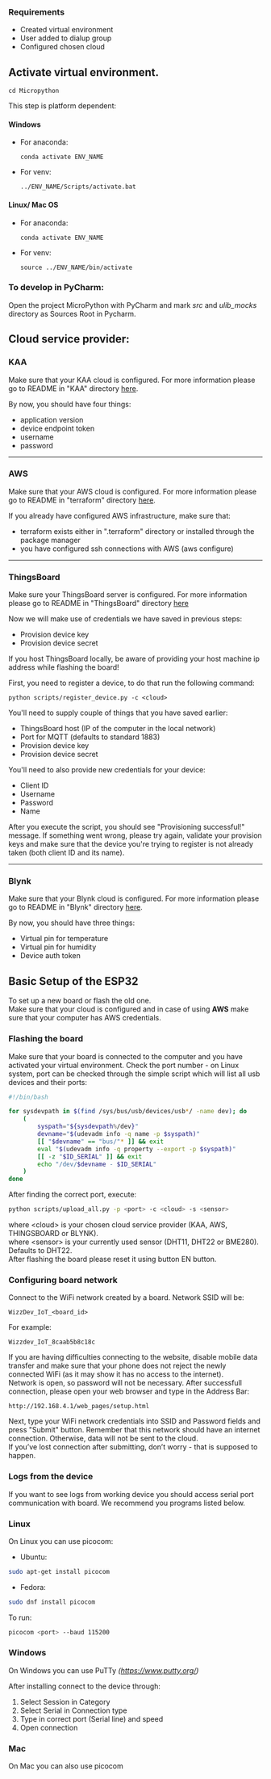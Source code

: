 ### Requirements
- Created virtual environment
- User added to dialup group
- Configured chosen cloud


## Activate virtual environment.

```
cd Micropython
```

This step is platform dependent:
#### Windows
* For anaconda:
    ```
    conda activate ENV_NAME
    ```

* For venv:
    ```
    ../ENV_NAME/Scripts/activate.bat
    ```

#### Linux/ Mac OS
* For anaconda:
    ```
    conda activate ENV_NAME
    ```

* For venv:
    ```
    source ../ENV_NAME/bin/activate
    ```

### To develop in PyCharm:

Open the project MicroPython with PyCharm and mark *src* and *ulib_mocks* directory as Sources Root in Pycharm.

## Cloud service provider: 

### KAA
Make sure that your KAA cloud is configured. For more information please go to README in "KAA" directory [here](../KAA/README.md).

By now, you should have four things:
 - application version
 - device endpoint token
 - username
 - password

---

### AWS
Make sure that your AWS cloud is configured. For more information please go to 
README in "terraform" directory [here](../terraform/README.md).

If you already have configured AWS infrastructure, make sure that:
- terraform exists either in ".terraform" directory or installed through the package manager
- you have configured ssh connections with AWS (aws configure)

---

### ThingsBoard
Make sure your ThingsBoard server is configured. For more information please go to README in "ThingsBoard" directory [here](../ThingsBoard/README.md)

Now we will make use of credentials we have saved in previous steps:
- Provision device key
- Provision device secret

If you host ThingsBoard locally, be aware of providing your host machine ip address while flashing the board!

First, you need to register a device, to do that run the following command:
```
python scripts/register_device.py -c <cloud>
```
You'll need to supply couple of things that you have saved earlier:
 - ThingsBoard host (IP of the computer in the local network)
 - Port for MQTT (defaults to standard 1883)
 - Provision device key
 - Provision device secret

You'll need to also provide new credentials for your device:
 - Client ID
 - Username
 - Password
 - Name

After you execute the script, you should see "Provisioning successful!" message. If something went wrong, please try again, validate your provision keys and make sure that the device you're trying to register is not already taken (both client ID and its name).

---

### Blynk
Make sure that your Blynk cloud is configured. For more information please go to README in "Blynk" directory [here](../Blynk/README.md).

By now, you should have three things:
 - Virtual pin for temperature
 - Virtual pin for humidity
 - Device auth token


## Basic Setup of the ESP32
To set up a new board or flash the old one. <br>
Make sure that your cloud is configured and in case of using **AWS** make sure that your computer has AWS credentials.

### Flashing the board
Make sure that your board is connected to the computer and you have activated your virtual environment. 
Check the port number - on Linux system, port can be checked through the simple script which will list all usb devices and their ports:

```bash
#!/bin/bash

for sysdevpath in $(find /sys/bus/usb/devices/usb*/ -name dev); do
    (
        syspath="${sysdevpath%/dev}"
        devname="$(udevadm info -q name -p $syspath)"
        [[ "$devname" == "bus/"* ]] && exit
        eval "$(udevadm info -q property --export -p $syspath)"
        [[ -z "$ID_SERIAL" ]] && exit
        echo "/dev/$devname - $ID_SERIAL"
    )
done
```

After finding the correct port, execute:

```bash
python scripts/upload_all.py -p <port> -c <cloud> -s <sensor>
```
where \<cloud\> is your chosen cloud service provider (KAA, AWS, THINGSBOARD or BLYNK).<br>
where \<sensor\> is your currently used sensor (DHT11, DHT22 or BME280). Defaults to DHT22.<br>
After flashing the board please reset it using button EN button.


### Configuring board network 
Connect to the WiFi network created by a board. Network SSID will be:
```
WizzDev_IoT_<board_id>
```
For example:
```
Wizzdev_IoT_8caab5b8c18c
```
If you are having difficulties connecting to the website, disable mobile data transfer and make sure that your phone does not reject the newly connected WiFi (as it may show it has no access to the internet).<br>
Network is open, so password will not be necessary. After successfull connection, please open your web browser and type in the Address Bar:
```
http://192.168.4.1/web_pages/setup.html
```
Next, type your WiFi network credentials into SSID and Password fields and press "Submit" button. Remember that this network should have an internet connection. Otherwise, data will not be sent to the cloud. <br>
If you’ve lost connection after submitting, don’t worry - that is supposed to happen.

### Logs from the device
If you want to see logs from working device you should access serial port 
communication with board. We recommend you programs listed below.

### Linux
On Linux you can use picocom:

* Ubuntu:
```bash
sudo apt-get install picocom 
```

* Fedora:
```bash
sudo dnf install picocom 
```

To run:
```bash
picocom <port> --baud 115200
```

### Windows 
On Windows you can use PuTTy _(https://www.putty.org/)_

After installing connect to the device through:
1. Select Session in Category
2. Select Serial in Connection type
3. Type in correct port (Serial line) and speed
4. Open connection

### Mac 
On Mac you can also use picocom
